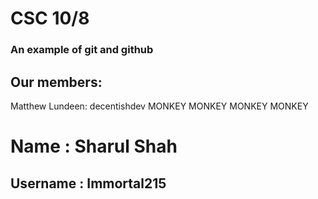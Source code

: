 # CSC 10/8
### An example of git and github

## Our members:
Matthew Lundeen: decentishdev
MONKEY MONKEY MONKEY MONKEY

# Name : Sharul Shah
## Username : Immortal215